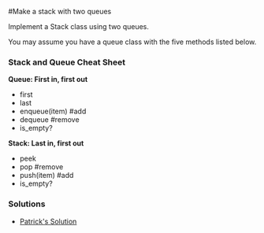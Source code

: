 #Make a stack with two queues

Implement a Stack class using two queues.

You may assume you have a queue class with the five methods listed below.

### Stack and Queue Cheat Sheet

**Queue: First in, first out**
- first
- last
- enqueue(item) #add
- dequeue #remove
- is_empty?

**Stack: Last in, first out**
- peek
- pop #remove
- push(item) #add
- is_empty?


### Solutions
- [Patrick's Solution](https://github.com/adowns01/Intro-to-Whiteboarding-DBC/blob/master/solutions/queue-two-stacks-patrick.js)
